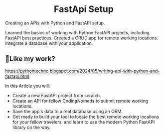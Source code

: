 <h1 align="center" id="title">FastApi Setup</h1>

<p id="description">Creating an APIs with Python and FastAPI setup.</p>

<p>Learned the basics of working with Python FastAPI projects, including FastAPI best practices.
Created a CRUD app for remote working locations.
Integrate a database with your application.</p>

<h2>💖Like my work?</h2>

https://pythontechno.blogspot.com/2024/05/writing-api-with-python-and-fastapi.html


<p>In this Article you will:</p>
<ul>
<li>Create a new FastAPI project from scratch.</li>
<li>Create an API for fellow CodingNomads to submit remote working locations.</li>
<li>Save the app's data to a real database using an ORM.</li>
<li>Get ready to build your tool to locate the best remote working locations for your fellow travelers, and learn to use the modern Python FastAPI library on the way.</li>
</ul>
